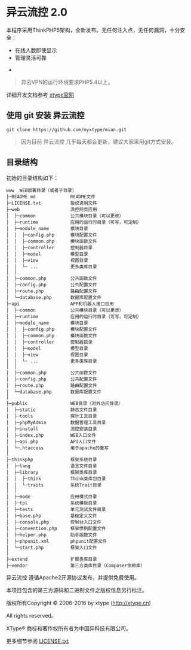 异云流控 2.0
===============

本程序采用ThinkPHP5架构，全新发布。无任何注入点，无任何漏洞，十分安全：

 + 在线人数即使显示
 + 管理灵活可靠
 + ~~~

> 异云VPN的运行环境要求PHP5.4以上。

详细开发文档参考 [xtype官网](http://c.xtype.cn/)

## 使用 git 安装 异云流控
~~~
git clone https://github.com/myxtype/mian.git
~~~
> 因为目前 异云流控 几乎每天都会更新，建议大家采用git方式安装。

## 目录结构

初始的目录结构如下：

~~~
www  WEB部署目录（或者子目录）
├─README.md             README文件
├─LICENSE.txt           授权说明文件
├─web           		流控网页应用
│  ├─common             公共模块目录（可以更改）
│  ├─runtime            应用的运行时目录（可写，可定制）
│  ├─module_name        模块目录
│  │  ├─config.php      模块配置文件
│  │  ├─common.php      模块函数文件
│  │  ├─controller      控制器目录
│  │  ├─model           模型目录
│  │  ├─view            视图目录
│  │  └─ ...            更多类库目录
│  │
│  ├─common.php         公共函数文件
│  ├─config.php         公共配置文件
│  ├─route.php          路由配置文件
│  └─database.php       数据库配置文件
├─api           		APP和机器人接口应用
│  ├─common             公共模块目录（可以更改）
│  ├─runtime            应用的运行时目录（可写，可定制）
│  ├─module_name        模块目录
│  │  ├─config.php      模块配置文件
│  │  ├─common.php      模块函数文件
│  │  ├─controller      控制器目录
│  │  ├─model           模型目录
│  │  ├─view            视图目录
│  │  └─ ...            更多类库目录
│  │
│  ├─common.php         公共函数文件
│  ├─config.php         公共配置文件
│  ├─route.php          路由配置文件
│  └─database.php       数据库配置文件
│
├─public                WEB目录（对外访问目录）
│  ├─static          	静态文件目录
│  ├─tools          	探针工具目录
│  ├─phpMyAdmin         数据管理工具目录
│  ├─install          	流控安装目录
│  ├─index.php          WEB入口文件
│  ├─api.php          	API入口文件
│  └─.htaccess          用于apache的重写
│
├─thinkphp              框架系统目录
│  ├─lang               语言文件目录
│  ├─library            框架类库目录
│  │  ├─think           Think类库包目录
│  │  └─traits          系统Trait目录
│  │
│  ├─mode               应用模式目录
│  ├─tpl                系统模板目录
│  ├─tests              单元测试文件目录
│  ├─base.php           基础定义文件
│  ├─console.php        控制台入口文件
│  ├─convention.php     框架惯例配置文件
│  ├─helper.php         助手函数文件
│  ├─phpunit.xml        phpunit配置文件
│  └─start.php          框架入口文件
│
├─extend                扩展类库目录
├─vendor                第三方类库目录（Composer依赖库）
~~~

异云流控 遵循Apache2开源协议发布，并提供免费使用。

本项目包含的第三方源码和二进制文件之版权信息另行标注。

版权所有Copyright © 2006-2016 by xtype (http://xtype.cn)

All rights reserved。

XType® 商标和著作权所有者为中国异科技有限公司。

更多细节参阅 [LICENSE.txt](LICENSE.txt)